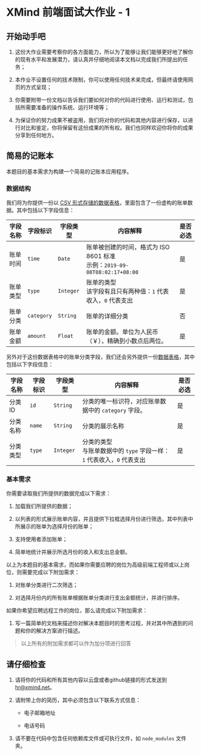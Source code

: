# XMind 前端面试大作业 - 1

## 开始动手吧

1. 这份大作业需要考察你的各方面能力，所以为了能够让我们能够更好地了解你的现有水平和发展潜力，请认真并仔细地阅读本文档以完成我们所提出的任务；

2. 本作业不设置任何的技术限制，你可以使用任何技术来完成，但最终请使用网页的方式呈现；

3. 你需要附带一份文档以告诉我们要如何对你的代码进行使用、运行和测试，包括所需要准备的操作系统、运行环境等；

4. 为保证你的努力成果不被盗用，我们将对你的代码和其他内容进行保存，以进行对比和鉴定，你将保留有这份成果的所有权。我们也同样欢迎你将你的成果分享到任何地方。

## 简易的记账本

本题目的基本需求为构建一个简易的记账本应用程序。

### 数据结构

我们将为你提供一份以 [CSV 形式存储的数据表格](bill.csv)，里面包含了一份虚构的账单数据。其中包括以下字段信息：

| 字段名称 | 字段标识       | 字段类型      | 内容解释                                                        | 是否必选 |
| ---- | ---------- | --------- | ----------------------------------------------------------- | ---- |
| 账单时间 | `time`     | `Date`    | 账单被创建的时间，格式为 ISO 8601 标准<br/>示例：`2019-09-08T08:02:17+08:00` | 是    |
| 账单类型 | `type`     | `Integer` | 账单的类型<br/>该字段有且只有两种值：`1` 代表收入，`0` 代表支出                      | 是    |
| 账单分类 | `category` | `String`  | 账单的详细分类                                                     | 否    |
| 账单金额 | `amount`   | `Float`   | 账单的金额。单位为人民币（￥），精确到小数点后两位。                                  | 是    |

另外对于这份数据表格中的账单分类字段，我们还会另外提供一份[数据表格](categories.csv)，其中包括以下字段信息：

| 字段名称  | 字段标识   | 字段类型      | 内容解释                                            | 是否必选 |
| ----- | ------ | --------- | ----------------------------------------------- | ---- |
| 分类 ID | `id`   | `String`  | 分类的唯一标识符，对应账单数据中的 `category` 字段。                | 是    |
| 分类名称  | `name` | `String`  | 分类的展示名称                                         | 是    |
| 分类类型  | `type` | `Integer` | 分类的类型<br/>与账单数据中的 `type` 字段一样：`1` 代表收入，`0` 代表支出 | 是    |

### 基本需求

你需要读取我们所提供的数据完成以下需求：

1. 加载我们所提供的数据；

2. 以列表的形式展示账单内容，并且提供下拉框选择月份进行筛选，其中列表中所展示的账单为选择月份的账单；

3. 支持使用者添加账单；

4. 简单地统计并展示所选月份的收入和支出总金额。

以上为本题目的基本需求，而如果你需要应聘的岗位为高级前端工程师或以上岗位，则需要完成以下附加需求：

1. 对账单分类进行二次筛选；

2. 对选择月份内的所有账单根据账单分类进行支出金额统计，并进行排序。

如果你希望应聘远程工作的岗位，那么请完成以下附加需求：

1. 写一篇简单的文档来描述你对解决本题目时的思考过程，并对其中所遇到的问题和你的解决方案进行描述。

> 以上所有的附加需求都可以作为加分项进行回答

## 请仔细检查

1. 请将你的代码和所有其他内容以云盘或者github链接的形式发送到 [hr@xmind.net](mailto:hr@xmind.net)。

2. 请附带上你的简历，其中必须包含以下联系方式信息：
   
   - 电子邮箱地址
   
   - 电话号码

3. 请不要在代码中包含任何依赖库文件或可执行文件，如 `node_modules` 文件夹。
